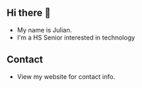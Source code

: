 ## Hi there 👋

- My name is Julian.
- I'm a HS Senior interested in technology 

## Contact

- View my website for contact info.
